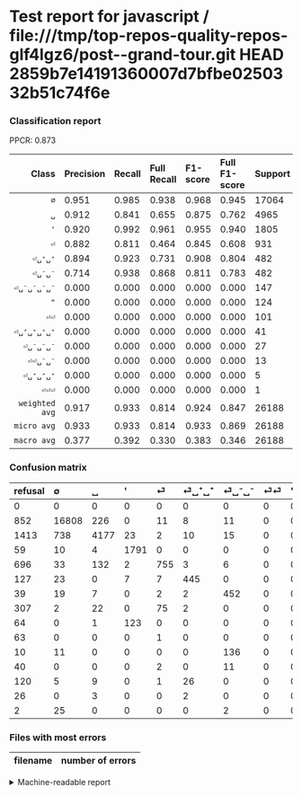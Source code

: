 # Test report for javascript / file:///tmp/top-repos-quality-repos-glf4lgz6/post--grand-tour.git HEAD 2859b7e14191360007d7bfbe0250332b51c74f6e

### Classification report

PPCR: 0.873

| Class | Precision | Recall | Full Recall | F1-score | Full F1-score | Support | Full Support | PPCR |
|------:|:----------|:-------|:------------|:---------|:---------|:--------|:-------------|:-----|
| `∅` | 0.951| 0.985| 0.938| 0.968| 0.945| 17064| 17916| 0.952 |
| `␣` | 0.912| 0.841| 0.655| 0.875| 0.762| 4965| 6378| 0.778 |
| `'` | 0.920| 0.992| 0.961| 0.955| 0.940| 1805| 1864| 0.968 |
| `⏎` | 0.882| 0.811| 0.464| 0.845| 0.608| 931| 1627| 0.572 |
| `⏎␣⁺␣⁺` | 0.894| 0.923| 0.731| 0.908| 0.804| 482| 609| 0.791 |
| `⏎␣⁻␣⁻` | 0.714| 0.938| 0.868| 0.811| 0.783| 482| 521| 0.925 |
| `⏎␣⁻␣⁻␣⁻␣⁻` | 0.000| 0.000| 0.000| 0.000| 0.000| 147| 157| 0.936 |
| `"` | 0.000| 0.000| 0.000| 0.000| 0.000| 124| 188| 0.660 |
| `⏎⏎` | 0.000| 0.000| 0.000| 0.000| 0.000| 101| 408| 0.248 |
| `⏎␣⁺␣⁺␣⁺␣⁺` | 0.000| 0.000| 0.000| 0.000| 0.000| 41| 161| 0.255 |
| `⏎␣⁻␣⁻␣⁻` | 0.000| 0.000| 0.000| 0.000| 0.000| 27| 29| 0.931 |
| `⏎⏎␣⁻␣⁻` | 0.000| 0.000| 0.000| 0.000| 0.000| 13| 53| 0.245 |
| `⏎␣⁺␣⁺␣⁺` | 0.000| 0.000| 0.000| 0.000| 0.000| 5| 31| 0.161 |
| `⏎⏎⏎` | 0.000| 0.000| 0.000| 0.000| 0.000| 1| 64| 0.016 |
| `weighted avg` | 0.917| 0.933| 0.814| 0.924| 0.847| 26188| 30006| 0.873 |
| `micro avg` | 0.933| 0.933| 0.814| 0.933| 0.869| 26188| 30006| 0.873 |
| `macro avg` | 0.377| 0.392| 0.330| 0.383| 0.346| 26188| 30006| 0.873 |

### Confusion matrix

|refusal|  ∅| ␣| '| ⏎| ⏎␣⁺␣⁺| ⏎␣⁻␣⁻| ⏎⏎| "| ⏎⏎⏎| ⏎␣⁻␣⁻␣⁻␣⁻| ⏎⏎␣⁻␣⁻| ⏎␣⁺␣⁺␣⁺␣⁺| ⏎␣⁺␣⁺␣⁺| ⏎␣⁻␣⁻␣⁻| 
|:---|:---|:---|:---|:---|:---|:---|:---|:---|:---|:---|:---|:---|:---|:---|
|0 |0 |0 |0 |0 |0 |0 |0 |0 |0 |0 |0 |0 |0 |0 |
|852 |16808 |226 |0 |11 |8 |11 |0 |0 |0 |0 |0 |0 |0 |0 |
|1413 |738 |4177 |23 |2 |10 |15 |0 |0 |0 |0 |0 |0 |0 |0 |
|59 |10 |4 |1791 |0 |0 |0 |0 |0 |0 |0 |0 |0 |0 |0 |
|696 |33 |132 |2 |755 |3 |6 |0 |0 |0 |0 |0 |0 |0 |0 |
|127 |23 |0 |7 |7 |445 |0 |0 |0 |0 |0 |0 |0 |0 |0 |
|39 |19 |7 |0 |2 |2 |452 |0 |0 |0 |0 |0 |0 |0 |0 |
|307 |2 |22 |0 |75 |2 |0 |0 |0 |0 |0 |0 |0 |0 |0 |
|64 |0 |1 |123 |0 |0 |0 |0 |0 |0 |0 |0 |0 |0 |0 |
|63 |0 |0 |0 |1 |0 |0 |0 |0 |0 |0 |0 |0 |0 |0 |
|10 |11 |0 |0 |0 |0 |136 |0 |0 |0 |0 |0 |0 |0 |0 |
|40 |0 |0 |0 |2 |0 |11 |0 |0 |0 |0 |0 |0 |0 |0 |
|120 |5 |9 |0 |1 |26 |0 |0 |0 |0 |0 |0 |0 |0 |0 |
|26 |0 |3 |0 |0 |2 |0 |0 |0 |0 |0 |0 |0 |0 |0 |
|2 |25 |0 |0 |0 |0 |2 |0 |0 |0 |0 |0 |0 |0 |0 |

### Files with most errors

| filename | number of errors|
|:----:|:-----|

<details>
    <summary>Machine-readable report</summary>
```json
{
  "cl_report": {"\"": {"f1-score": 0.0, "precision": 0.0, "recall": 0.0, "support": 124}, "\u0027": {"f1-score": 0.9549453479072249, "precision": 0.920349434737924, "recall": 0.9922437673130194, "support": 1805}, "macro avg": {"f1-score": 0.382978183758909, "precision": 0.3766288734966053, "recall": 0.39217730416522817, "support": 26188}, "micro avg": {"f1-score": 0.9327936459447075, "precision": 0.9327936459447075, "recall": 0.9327936459447075, "support": 26188}, "weighted avg": {"f1-score": 0.9239637234256537, "precision": 0.9169193976168394, "recall": 0.9327936459447075, "support": 26188}, "\u2205": {"f1-score": 0.967701076630779, "precision": 0.9510014710874731, "recall": 0.9849976558837318, "support": 17064}, "\u23ce": {"f1-score": 0.8449916060436485, "precision": 0.8820093457943925, "recall": 0.8109559613319012, "support": 931}, "\u23ce\u23ce": {"f1-score": 0.0, "precision": 0.0, "recall": 0.0, "support": 101}, "\u23ce\u23ce\u23ce": {"f1-score": 0.0, "precision": 0.0, "recall": 0.0, "support": 1}, "\u23ce\u23ce\u2423\u207b\u2423\u207b": {"f1-score": 0.0, "precision": 0.0, "recall": 0.0, "support": 13}, "\u23ce\u2423\u207a\u2423\u207a": {"f1-score": 0.9081632653061225, "precision": 0.893574297188755, "recall": 0.9232365145228216, "support": 482}, "\u23ce\u2423\u207a\u2423\u207a\u2423\u207a": {"f1-score": 0.0, "precision": 0.0, "recall": 0.0, "support": 5}, "\u23ce\u2423\u207a\u2423\u207a\u2423\u207a\u2423\u207a": {"f1-score": 0.0, "precision": 0.0, "recall": 0.0, "support": 41}, "\u23ce\u2423\u207b\u2423\u207b": {"f1-score": 0.8107623318385652, "precision": 0.7140600315955766, "recall": 0.9377593360995851, "support": 482}, "\u23ce\u2423\u207b\u2423\u207b\u2423\u207b": {"f1-score": 0.0, "precision": 0.0, "recall": 0.0, "support": 27}, "\u23ce\u2423\u207b\u2423\u207b\u2423\u207b\u2423\u207b": {"f1-score": 0.0, "precision": 0.0, "recall": 0.0, "support": 147}, "\u2423": {"f1-score": 0.8751309448983868, "precision": 0.9118096485483519, "recall": 0.8412890231621349, "support": 4965}},
  "cl_report_full": {"\"": {"f1-score": 0.0, "precision": 0.0, "recall": 0.0, "support": 188}, "\u0027": {"f1-score": 0.9401574803149607, "precision": 0.920349434737924, "recall": 0.9608369098712446, "support": 1864}, "macro avg": {"f1-score": 0.34589003835176513, "precision": 0.3766288734966053, "recall": 0.32972949653851813, "support": 30006}, "micro avg": {"f1-score": 0.869416663700751, "precision": 0.9327936459447075, "recall": 0.8141038458974872, "support": 30006}, "weighted avg": {"f1-score": 0.8472923267739176, "precision": 0.8971684619693651, "recall": 0.8141038458974872, "support": 30006}, "\u2205": {"f1-score": 0.9445349817364428, "precision": 0.9510014710874731, "recall": 0.9381558383567761, "support": 17916}, "\u23ce": {"f1-score": 0.608135320177205, "precision": 0.8820093457943925, "recall": 0.46404425322679776, "support": 1627}, "\u23ce\u23ce": {"f1-score": 0.0, "precision": 0.0, "recall": 0.0, "support": 408}, "\u23ce\u23ce\u23ce": {"f1-score": 0.0, "precision": 0.0, "recall": 0.0, "support": 64}, "\u23ce\u23ce\u2423\u207b\u2423\u207b": {"f1-score": 0.0, "precision": 0.0, "recall": 0.0, "support": 53}, "\u23ce\u2423\u207a\u2423\u207a": {"f1-score": 0.8039747064137309, "precision": 0.893574297188755, "recall": 0.7307060755336617, "support": 609}, "\u23ce\u2423\u207a\u2423\u207a\u2423\u207a": {"f1-score": 0.0, "precision": 0.0, "recall": 0.0, "support": 31}, "\u23ce\u2423\u207a\u2423\u207a\u2423\u207a\u2423\u207a": {"f1-score": 0.0, "precision": 0.0, "recall": 0.0, "support": 161}, "\u23ce\u2423\u207b\u2423\u207b": {"f1-score": 0.7833622183708838, "precision": 0.7140600315955766, "recall": 0.8675623800383877, "support": 521}, "\u23ce\u2423\u207b\u2423\u207b\u2423\u207b": {"f1-score": 0.0, "precision": 0.0, "recall": 0.0, "support": 29}, "\u23ce\u2423\u207b\u2423\u207b\u2423\u207b\u2423\u207b": {"f1-score": 0.0, "precision": 0.0, "recall": 0.0, "support": 157}, "\u2423": {"f1-score": 0.7622958299114883, "precision": 0.9118096485483519, "recall": 0.6549074945123863, "support": 6378}},
  "ppcr": 0.8727587815770179
}
```
</details>
